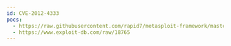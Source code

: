 ```yaml
---
id: CVE-2012-4333
pocs:
  - https://raw.githubusercontent.com/rapid7/metasploit-framework/master/modules/exploits/windows/browser/samsung_neti_wiewer_backuptoavi_bof.rb
  - https://www.exploit-db.com/raw/18765
---
```

